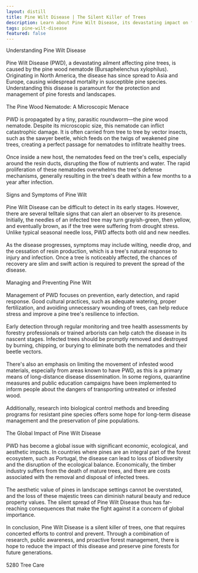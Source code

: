```yaml
---
layout: distill
title: Pine Wilt Disease | The Silent Killer of Trees
description: Learn about Pine Wilt Disease, its devastating impact on forests, and how to protect trees from this stealthy arboreal threat.
tags: pine-wilt-disease
featured: false
---
```


Understanding Pine Wilt Disease<br /><br />Pine Wilt Disease (PWD), a devastating ailment affecting pine trees, is caused by the pine wood nematode (Bursaphelenchus xylophilus). Originating in North America, the disease has since spread to Asia and Europe, causing widespread mortality in susceptible pine species. Understanding this disease is paramount for the protection and management of pine forests and landscapes.<br /><br />The Pine Wood Nematode: A Microscopic Menace<br /><br />PWD is propagated by a tiny, parasitic roundworm—the pine wood nematode. Despite its microscopic size, this nematode can inflict catastrophic damage. It is often carried from tree to tree by vector insects, such as the sawyer beetle, which feeds on the twigs of weakened pine trees, creating a perfect passage for nematodes to infiltrate healthy trees.<br /><br />Once inside a new host, the nematodes feed on the tree's cells, especially around the resin ducts, disrupting the flow of nutrients and water. The rapid proliferation of these nematodes overwhelms the tree's defense mechanisms, generally resulting in the tree's death within a few months to a year after infection.<br /><br />Signs and Symptoms of Pine Wilt<br /><br />Pine Wilt Disease can be difficult to detect in its early stages. However, there are several telltale signs that can alert an observer to its presence. Initially, the needles of an infected tree may turn grayish-green, then yellow, and eventually brown, as if the tree were suffering from drought stress. Unlike typical seasonal needle loss, PWD affects both old and new needles.<br /><br />As the disease progresses, symptoms may include wilting, needle drop, and the cessation of resin production, which is a tree's natural response to injury and infection. Once a tree is noticeably affected, the chances of recovery are slim and swift action is required to prevent the spread of the disease.<br /><br />Managing and Preventing Pine Wilt<br /><br />Management of PWD focuses on prevention, early detection, and rapid response. Good cultural practices, such as adequate watering, proper fertilization, and avoiding unnecessary wounding of trees, can help reduce stress and improve a pine tree's resilience to infection.<br /><br />Early detection through regular monitoring and tree health assessments by forestry professionals or trained arborists can help catch the disease in its nascent stages. Infected trees should be promptly removed and destroyed by burning, chipping, or burying to eliminate both the nematodes and their beetle vectors.<br /><br />There's also an emphasis on limiting the movement of infested wood materials, especially from areas known to have PWD, as this is a primary means of long-distance disease dissemination. In some regions, quarantine measures and public education campaigns have been implemented to inform people about the dangers of transporting untreated or infested wood.<br /><br />Additionally, research into biological control methods and breeding programs for resistant pine species offers some hope for long-term disease management and the preservation of pine populations.<br /><br />The Global Impact of Pine Wilt Disease<br /><br />PWD has become a global issue with significant economic, ecological, and aesthetic impacts. In countries where pines are an integral part of the forest ecosystem, such as Portugal, the disease can lead to loss of biodiversity and the disruption of the ecological balance. Economically, the timber industry suffers from the death of mature trees, and there are costs associated with the removal and disposal of infected trees.<br /><br />The aesthetic value of pines in landscape settings cannot be overstated, and the loss of these majestic trees can diminish natural beauty and reduce property values. The silent spread of Pine Wilt Disease thus has far-reaching consequences that make the fight against it a concern of global importance.<br /><br />In conclusion, Pine Wilt Disease is a silent killer of trees, one that requires concerted efforts to control and prevent. Through a combination of research, public awareness, and proactive forest management, there is hope to reduce the impact of this disease and preserve pine forests for future generations.<br /><br />5280 Tree Care
